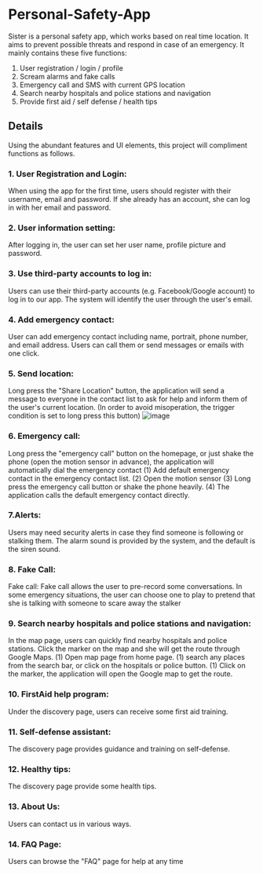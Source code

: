 # Personal-Safety-App
Sister is a personal safety app, which works based on real time location. It aims to prevent possible threats and respond in case of an emergency.
It mainly contains these five functions: 
1. User registration / login / profile
2. Scream alarms and fake calls                            
3. Emergency call and SMS with current GPS location        
4. Search nearby hospitals and police stations and navigation                                                                     
5. Provide first aid / self defense / health tips  

## Details
Using the abundant features and UI elements, this project will compliment functions as follows.
### 1. User Registration and Login: 
When using the app for the first time, users should register with their username, email and password. If she already has an account, she can log in with her email and password. 

### 2. User information setting: 
After logging in, the user can set her user name, profile picture and password.

### 3. Use third-party accounts to log in: 
Users can use their third-party accounts (e.g. Facebook/Google account) to log in to our app. The system will identify the user through the user's email.

### 4. Add emergency contact: 
User can add emergency contact including name, portrait, phone number, and email address. Users can call them or send messages or emails with one click.

### 5. Send location: 
Long press the "Share Location" button, the application will send a message to everyone in the contact list to ask for help and inform them of the user's current location. (In order to avoid misoperation, the trigger condition is set to long press this button)
![image](https://github.com/Qinwang1993/Personal-Safety-App/blob/main/ScreenShoot/Xnip2020-11-17_13-26-07.jpg)
### 6. Emergency call: 
Long press the "emergency call" button on the homepage, or just shake the phone (open the motion sensor in advance), the application will automatically dial the emergency contact
(1) Add default emergency contact in the emergency contact list.
(2) Open the motion sensor
(3) Long press the emergency call button or shake the phone heavily.
(4) The application calls the default emergency contact directly.

### 7.Alerts: 
Users may need security alerts in case they find someone is following or stalking them. The alarm sound is provided by the system, and the default is the siren sound.

### 8. Fake Call: 
Fake call: Fake call allows the user to pre-record some conversations. In some emergency situations, the user can choose one to play to pretend that she is talking with someone to scare away the stalker

### 9. Search nearby hospitals and police stations and navigation: 
In the map page, users can quickly find nearby hospitals and police stations. Click the marker on the map and she will get the route through Google Maps.
(1) Open map page from home page. 
(1) search any places from the search bar, or click on the hospitals or police button.
(1) Click on the marker, the application will open the Google map to get the route.

### 10. FirstAid help program: 
Under the discovery page, users can receive some first aid training.

### 11. Self-defense assistant: 
The discovery page provides guidance and training on self-defense.

### 12. Healthy tips: 
The discovery page provide some health tips.

### 13. About Us: 
Users can contact us in various ways.

### 14. FAQ Page: 
Users can browse the "FAQ" page for help at any time

